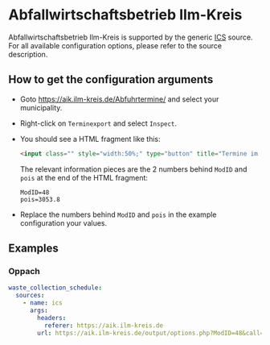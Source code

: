 # Abfallwirtschaftsbetrieb Ilm-Kreis

Abfallwirtschaftsbetrieb Ilm-Kreis is supported by the generic [ICS](/doc/source/ics.md) source. For all available configuration options, please refer to the source description.


## How to get the configuration arguments

- Goto <https://aik.ilm-kreis.de/Abfuhrtermine/> and select your municipality.  
- Right-click on `Terminexport` and select `Inspect`.
- You should see a HTML fragment like this:

  ```html
  <input class="" style="width:50%;" type="button" title="Termine im Format ICS exportieren" value="Terminexport" data-href="/output/options.php?ModID=48&amp;call=ical&amp;&amp;pois=3053.8&amp;kat=1%2C">
  ```

  The relevant information pieces are the 2 numbers behind `ModID` and `pois` at the end of the HTML fragment:

  ```
  ModID=48
  pois=3053.8
  ```

- Replace the numbers behind `ModID` and `pois` in the example configuration your values.

## Examples

### Oppach

```yaml
waste_collection_schedule:
  sources:
    - name: ics
      args:
        headers:
          referer: https://aik.ilm-kreis.de
        url: https://aik.ilm-kreis.de/output/options.php?ModID=48&call=ical&pois=3053.8
```
